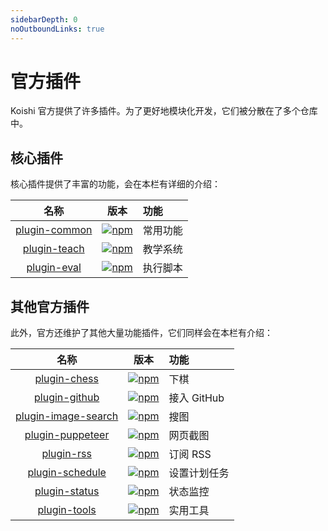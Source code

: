 ```yaml
---
sidebarDepth: 0
noOutboundLinks: true
---
```


# 官方插件

Koishi 官方提供了许多插件。为了更好地模块化开发，它们被分散在了多个仓库中。

## 核心插件

核心插件提供了丰富的功能，会在本栏有详细的介绍：

| 名称 | 版本 | 功能 |
|:-:|:-:|:--|
| [plugin-common](https://github.com/koishijs/koishi/tree/master/packages/plugin-common) | [![npm](https://img.shields.io/npm/v/koishi-plugin-common?style=flat-square)](https://www.npmjs.com/package/koishi-plugin-common) | 常用功能 |
| [plugin-teach](https://github.com/koishijs/koishi/tree/master/packages/plugin-teach) | [![npm](https://img.shields.io/npm/v/koishi-plugin-teach?style=flat-square)](https://www.npmjs.com/package/koishi-plugin-teach) | 教学系统 |
| [plugin-eval](https://github.com/koishijs/koishi/tree/master/packages/plugin-eval) | [![npm](https://img.shields.io/npm/v/koishi-plugin-eval?style=flat-square)](https://www.npmjs.com/package/koishi-plugin-eval) | 执行脚本 |

## 其他官方插件

此外，官方还维护了其他大量功能插件，它们同样会在本栏有介绍：

| 名称 | 版本 | 功能 |
|:-:|:-:|:--|
| [plugin-chess](https://github.com/koishijs/plugin-chess) | [![npm](https://img.shields.io/npm/v/koishi-plugin-chess?style=flat-square)](https://www.npmjs.com/package/koishi-plugin-chess) | 下棋 |
| [plugin-github](https://github.com/koishijs/plugin-github) | [![npm](https://img.shields.io/npm/v/koishi-plugin-github?style=flat-square)](https://www.npmjs.com/package/koishi-plugin-github) | 接入 GitHub |
| [plugin-image-search](https://github.com/koishijs/plugin-image-search) | [![npm](https://img.shields.io/npm/v/koishi-plugin-image-search?style=flat-square)](https://www.npmjs.com/package/koishi-plugin-image-search) | 搜图 |
| [plugin-puppeteer](https://github.com/koishijs/plugin-puppeteer) | [![npm](https://img.shields.io/npm/v/koishi-plugin-status?style=flat-square)](https://www.npmjs.com/package/koishi-plugin-puppeteer) | 网页截图 |
| [plugin-rss](https://github.com/koishijs/plugin-rss) | [![npm](https://img.shields.io/npm/v/koishi-plugin-rss?style=flat-square)](https://www.npmjs.com/package/koishi-plugin-rss) | 订阅 RSS |
| [plugin-schedule](https://github.com/koishijs/koishi/tree/master/packages/plugin-schedule) | [![npm](https://img.shields.io/npm/v/koishi-plugin-schedule?style=flat-square)](https://www.npmjs.com/package/koishi-plugin-schedule) | 设置计划任务 |
| [plugin-status](https://github.com/koishijs/plugin-status) | [![npm](https://img.shields.io/npm/v/koishi-plugin-status?style=flat-square)](https://www.npmjs.com/package/koishi-plugin-status) | 状态监控 |
| [plugin-tools](https://github.com/koishijs/plugin-tools) | [![npm](https://img.shields.io/npm/v/koishi-plugin-status?style=flat-square)](https://www.npmjs.com/package/koishi-plugin-tools) | 实用工具 |
